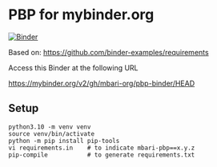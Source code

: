 # PBP for mybinder.org

[![Binder](https://mybinder.org/badge_logo.svg)](https://mybinder.org/v2/gh/mbari-org/pbp-binder/HEAD)

Based on: https://github.com/binder-examples/requirements

Access this Binder at the following URL

https://mybinder.org/v2/gh/mbari-org/pbp-binder/HEAD

## Setup

```
python3.10 -m venv venv
source venv/bin/activate
python -m pip install pip-tools
vi requirements.in    # to indicate mbari-pbp==x.y.z
pip-compile           # to generate requirements.txt
```

